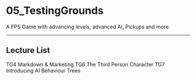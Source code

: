 # 05_TestingGrounds
A FPS Game with advancing levels, advanced AI, Pickups and more.

---
## Lecture List
TG4 Markdown & Marketing
TG6 The Third Person Character
TG7 Introducing AI Behaviour Trees
